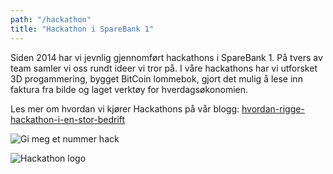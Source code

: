 ```yaml
---
path: "/hackathon"
title: "Hackathon i SpareBank 1"
---
```

Siden 2014 har vi jevnlig gjennomført hackathons i SpareBank 1. På tvers av team samler vi oss rundt ideer vi tror på. I våre hackathons har vi utforsket 3D progammering, bygget BitCoin lommebok, gjort det mulig å lese inn faktura fra bilde og laget verktøy for hverdagsøkonomien.

Les mer om hvordan vi kjører Hackathons på vår blogg:
[hvordan-rigge-hackathon-i-en-stor-bedrift](https://labs.sparebank1.no/2017/11/23/hvordan-rigge-til-hackathon-i-en-stor-bedrift/)

![Gi meg et nummer hack](/img/Gi-meg-et-nummer_profil.jpg)

![Hackathon logo](/img/Hackathon-logo.png)

